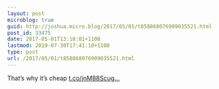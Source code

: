 ```yaml
---
layout: post
microblog: true
guid: http://joshua.micro.blog/2017/05/01/t858868076909035521.html
post_id: 33475
date: 2017-05-01T13:18:01+1100
lastmod: 2019-07-30T17:41:18+1100
type: post
url: /2017/05/01/t858868076909035521.html
---
```

That’s why it’s cheap [t.co/jnM88Scug...](https://t.co/jnM88Scug7)
